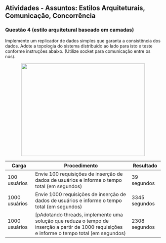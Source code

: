 ## Atividades - Assuntos: Estilos Arquiteturais, Comunicação, Concorrência

### Questão 4 (estilo arquitetural baseado em camadas)
Implemente um replicador de dados simples que garanta a consistência dos dados. Adote a topologia do sistema distribuído ao lado para isto e teste conforme instruções abaixo. (Utilize socket para comunicação entre os nós).

<p align="center">
  <img width="400" height="300" src="https://user-images.githubusercontent.com/30418538/59645316-9cbf5080-9147-11e9-9ce0-efd3ddef2e37.png"/>
</p>

| Carga | Procedimento | Resultado |
| ------ | ------ | ------ |
| 100 usuários | Envie 100 requisições de inserção de dados de usuários e informe o tempo total (em segundos) | 39 segundos |
| 1000 usuários | Envie 1000 requisições de inserção de dados de usuários e informe o tempo total (em segundos) | 3345 segundos |
| 1000 usuários | [pAdotando threads, implemente uma solução que reduza o tempo de inserção a partir de 1000 requisições e informe o tempo total (em segundos) | 2308 segundos |
